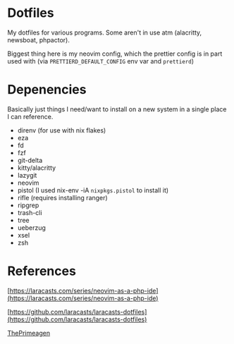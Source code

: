 # Dotfiles

My dotfiles for various programs. Some aren't in use atm (alacritty, newsboat, phpactor).

Biggest thing here is my neovim config, which the prettier config is in part used with (via `PRETTIERD_DEFAULT_CONFIG` env var and `prettierd`)

# Depenencies

Basically just things I need/want to install on a new system in a single place I can reference.

-   direnv (for use with nix flakes)
-   eza
-   fd
-   fzf
-   git-delta
-   kitty/alacritty
-   lazygit
-   neovim
-   pistol (I used nix-env -iA `nixpkgs.pistol` to install it)
-   rifle (requires installing ranger)
-   ripgrep
-   trash-cli
-   tree
-   ueberzug
-   xsel
-   zsh

# References

[https://laracasts.com/series/neovim-as-a-php-ide](https://laracasts.com/series/neovim-as-a-php-ide)

[https://github.com/laracasts/laracasts-dotfiles](https://github.com/laracasts/laracasts-dotfiles)

[ThePrimeagen](https://www.youtube.com/playlist?list=PLm323Lc7iSW_wuxqmKx_xxNtJC_hJbQ7R)
